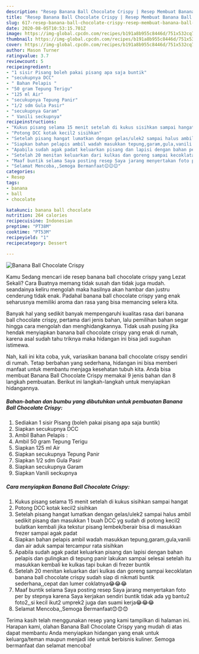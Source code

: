 ```yaml
---
description: "Resep Banana Ball Chocolate Crispy | Resep Membuat Banana Ball Chocolate Crispy Yang Sempurna"
title: "Resep Banana Ball Chocolate Crispy | Resep Membuat Banana Ball Chocolate Crispy Yang Sempurna"
slug: 617-resep-banana-ball-chocolate-crispy-resep-membuat-banana-ball-chocolate-crispy-yang-sempurna
date: 2020-08-05T10:53:15.701Z
image: https://img-global.cpcdn.com/recipes/b191a8b955c8446d/751x532cq70/banana-ball-chocolate-crispy-foto-resep-utama.jpg
thumbnail: https://img-global.cpcdn.com/recipes/b191a8b955c8446d/751x532cq70/banana-ball-chocolate-crispy-foto-resep-utama.jpg
cover: https://img-global.cpcdn.com/recipes/b191a8b955c8446d/751x532cq70/banana-ball-chocolate-crispy-foto-resep-utama.jpg
author: Mason Turner
ratingvalue: 3.7
reviewcount: 5
recipeingredient:
- "1 sisir Pisang boleh pakai pisang apa saja buntik"
- "secukupnya DCC"
- " Bahan Pelapis "
- "50 gram Tepung Terigu"
- "125 ml Air"
- "secukupnya Tepung Panir"
- "1/2 sdm Gula Pasir"
- "secukupnya Garam"
- " Vanili seckupnya"
recipeinstructions:
- "Kukus pisang selama 15 menit setelah di kukus sisihkan sampai hangat"
- "Potong DCC kotak kecil2 sisihkan"
- "Setelah pisang hangat lumatkan dengan gelas/ulek2 sampai halus ambil sedikit pisang dan masukkan 1 buah DCC yg sudah di potong kecil2 bulatkan kembali jika tekstur pisang lembek/berair bisa di masukkan frezer sampai agak padat"
- "Siapkan bahan pelapis ambil wadah masukkan tepung,garam,gula,vanili dan air aduk sampai tercampur rata sisihkan"
- "Apabila sudah agak padat keluarkan pisang dan lapisi dengan bahan pelapis dan gulingkan di tepung panir lakukan sampai selesai setelah itu masukkan kembali ke kulkas tapi bukan di frezer buntik"
- "Setelah 20 menitan keluarkan dari kulkas dan goreng sampai kecoklatan banana ball chocolate crispy sudah siap di nikmati buntik sederhana,,cepat dan lumer coklatnya😂😂😂"
- "Maaf buntik selama Saya posting resep Saya jarang menyertakan foto per by stepnya karena Saya kerjakan sendiri buntik tidak ada yg bantu2 foto2,,si kecil ikut2 umprek2 juga dan suami kerja😂😂😂"
- "Selamat Mencoba,,Semoga Bermanfaat😊😊😊"
categories:
- Resep
tags:
- banana
- ball
- chocolate

katakunci: banana ball chocolate 
nutrition: 264 calories
recipecuisine: Indonesian
preptime: "PT38M"
cooktime: "PT53M"
recipeyield: "1"
recipecategory: Dessert

---
```



![Banana Ball Chocolate Crispy](https://img-global.cpcdn.com/recipes/b191a8b955c8446d/751x532cq70/banana-ball-chocolate-crispy-foto-resep-utama.jpg)

Kamu Sedang mencari ide resep banana ball chocolate crispy yang Lezat Sekali? Cara Buatnya memang tidak susah dan tidak juga mudah. seandainya keliru mengolah maka hasilnya akan hambar dan justru cenderung tidak enak. Padahal banana ball chocolate crispy yang enak seharusnya memiliki aroma dan rasa yang bisa memancing selera kita.



Banyak hal yang sedikit banyak mempengaruhi kualitas rasa dari banana ball chocolate crispy, pertama dari jenis bahan, lalu pemilihan bahan segar hingga cara mengolah dan menghidangkannya. Tidak usah pusing jika hendak menyiapkan banana ball chocolate crispy yang enak di rumah, karena asal sudah tahu triknya maka hidangan ini bisa jadi suguhan istimewa.


Nah, kali ini kita coba, yuk, variasikan banana ball chocolate crispy sendiri di rumah. Tetap berbahan yang sederhana, hidangan ini bisa memberi manfaat untuk membantu menjaga kesehatan tubuh kita. Anda bisa membuat Banana Ball Chocolate Crispy memakai 9 jenis bahan dan 8 langkah pembuatan. Berikut ini langkah-langkah untuk menyiapkan hidangannya.

<!--inarticleads1-->

##### Bahan-bahan dan bumbu yang dibutuhkan untuk pembuatan Banana Ball Chocolate Crispy:

1. Sediakan 1 sisir Pisang (boleh pakai pisang apa saja buntik)
1. Siapkan secukupnya DCC
1. Ambil  Bahan Pelapis :
1. Ambil 50 gram Tepung Terigu
1. Siapkan 125 ml Air
1. Siapkan secukupnya Tepung Panir
1. Siapkan 1/2 sdm Gula Pasir
1. Siapkan secukupnya Garam
1. Siapkan  Vanili seckupnya




<!--inarticleads2-->

##### Cara menyiapkan Banana Ball Chocolate Crispy:

1. Kukus pisang selama 15 menit setelah di kukus sisihkan sampai hangat
1. Potong DCC kotak kecil2 sisihkan
1. Setelah pisang hangat lumatkan dengan gelas/ulek2 sampai halus ambil sedikit pisang dan masukkan 1 buah DCC yg sudah di potong kecil2 bulatkan kembali jika tekstur pisang lembek/berair bisa di masukkan frezer sampai agak padat
1. Siapkan bahan pelapis ambil wadah masukkan tepung,garam,gula,vanili dan air aduk sampai tercampur rata sisihkan
1. Apabila sudah agak padat keluarkan pisang dan lapisi dengan bahan pelapis dan gulingkan di tepung panir lakukan sampai selesai setelah itu masukkan kembali ke kulkas tapi bukan di frezer buntik
1. Setelah 20 menitan keluarkan dari kulkas dan goreng sampai kecoklatan banana ball chocolate crispy sudah siap di nikmati buntik sederhana,,cepat dan lumer coklatnya😂😂😂
1. Maaf buntik selama Saya posting resep Saya jarang menyertakan foto per by stepnya karena Saya kerjakan sendiri buntik tidak ada yg bantu2 foto2,,si kecil ikut2 umprek2 juga dan suami kerja😂😂😂
1. Selamat Mencoba,,Semoga Bermanfaat😊😊😊




Terima kasih telah menggunakan resep yang kami tampilkan di halaman ini. Harapan kami, olahan Banana Ball Chocolate Crispy yang mudah di atas dapat membantu Anda menyiapkan hidangan yang enak untuk keluarga/teman maupun menjadi ide untuk berbisnis kuliner. Semoga bermanfaat dan selamat mencoba!
